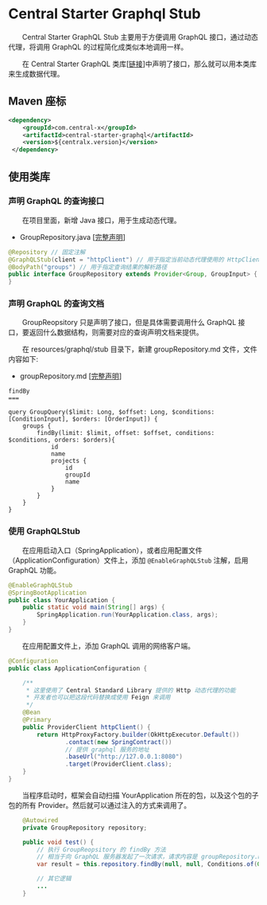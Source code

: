 # Central Starter Graphql Stub
&emsp;&emsp;Central Starter GraphQL Stub 主要用于方便调用 GraphQL 接口，通过动态代理，将调用 GraphQL 的过程简化成类似本地调用一样。

&emsp;&emsp;在 Central Starter GraphQL 类库[[链接](/framework/java/graphql)]中声明了接口，那么就可以用本类库来生成数据代理。

## Maven 座标
```xml
<dependency>
    <groupId>com.central-x</groupId>
    <artifactId>central-starter-graphql</artifactId>
    <version>${centralx.version}</version>
 </dependency>
```

## 使用类库
### 声明 GraphQL 的查询接口
&emsp;&emsp;在项目里面，新增 Java 接口，用于生成动态代理。

- GroupRepository.java [[完整声明](https://github.com/central-x/central-framework/blob/master/central-starters/central-starter-graphql-stub/src/test/java/central/starter/graphql/stub/test/stub/GroupRepository.java)]
  
```java
@Repository // 固定注解
@GraphQLStub(client = "httpClient") // 用于指定当前动态代理使用的 HttpClient 的 bean 名称
@BodyPath("groups") // 用于指定查询结果的解析路径
public interface GroupRepository extends Provider<Group, GroupInput> {
}
```

### 声明 GraphQL 的查询文档
&emsp;&emsp;GroupReopsitory 只是声明了接口，但是具体需要调用什么 GraphQL 接口，要返回什么数据结构，则需要对应的查询声明文档来提供。

&emsp;&emsp;在 resources/graphql/stub 目录下，新建 groupRepository.md 文件，文件内容如下:

- groupRepository.md  [[完整声明](https://github.com/central-x/central-framework/blob/master/central-starters/central-starter-graphql-stub/src/test/resources/central/graphql/stub/groupRepository.md)]

```
findBy
===

query GroupQuery($limit: Long, $offset: Long, $conditions: [ConditionInput], $orders: [OrderInput]) {
    groups {
        findBy(limit: $limit, offset: $offset, conditions: $conditions, orders: $orders){
            id
            name
            projects {
                id
                groupId
                name
            }
        }
    }
}
```

### 使用 GraphQLStub
&emsp;&emsp;在应用启动入口（SpringApplication），或者应用配置文件（ApplicationConfiguration）文件上，添加 `@EnableGraphQLStub` 注解，启用 GraphQL 功能。

```java
@EnableGraphQLStub
@SpringBootApplication
public class YourApplication {
    public static void main(String[] args) {
        SpringApplication.run(YourApplication.class, args);
    }
}
```

&emsp;&emsp;在应用配置文件上，添加 GraphQL 调用的网络客户端。

```java
@Configuration
public class ApplicationConfiguration {

    /**
     * 这里使用了 Central Standard Library 提供的 Http 动态代理的功能
     * 开发者也可以把这段代码替换成使用 Feign 来调用
     */
    @Bean
    @Primary
    public ProviderClient httpClient() {
        return HttpProxyFactory.builder(OkHttpExecutor.Default())
                .contact(new SpringContract())
                // 提供 graphql 服务的地址
                .baseUrl("http://127.0.0.1:8080")
                .target(ProviderClient.class);
    }
}
```

&emsp;&emsp;当程序启动时，框架会自动扫描 YourApplication 所在的包，以及这个包的子包的所有 Provider。然后就可以通过注入的方式来调用了。

```java
    @Autowired
    private GroupRepository repository;

    public void test() {
        // 执行 GroupReopsitory 的 findBy 方法
        // 相当于向 GraphQL 服务器发起了一次请求，请求内容是 groupRepository.md 指定的 grahql 脚本
        var result = this.repository.findBy(null, null, Conditions.of(Group.class).eq(Group::getName, "spring"), null));

        // 其它逻辑
        ...
    }
```